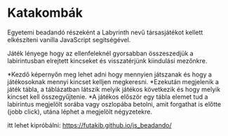 
# Katakombák

Egyetemi beadandó részeként a Labyrinth nevű társasjátékot kellett elkészíteni vanilla JavaScript segítségével.

Játék lényege hogy az ellenfeleknél gyorsabban összeszedjük a labirintusban elrejtett kincseket és visszatérjünk kiindulási mezőnkre.

*Kezdő képernyőn meg lehet adni hogy mennyien játszanak és hogy a játékosoknak mennyi kincset kelljen megkeresni.
*Ezekután megjelenik a játék tábla, a táblázatban látszik melyik játékos következik és hogy melyik kincset kell összegyűjtenie.
*A játékos először egy tábla elemet tud a labirintus megjelölt sorába vagy oszlopába betolni, amit forgathat is előtte (jobb click), utána léphet a megjelölt négyzetekre.

itt lehet kipróbálni: https://futakib.github.io/js_beadando/
